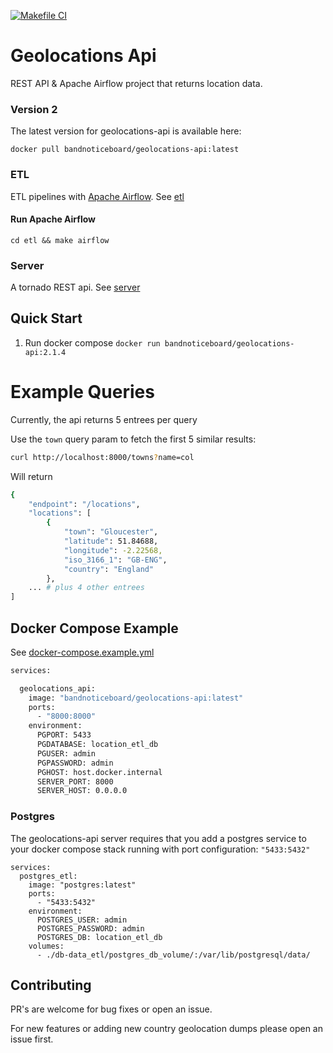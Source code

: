 [![Makefile CI](https://github.com/joegasewicz/geolocations-api/actions/workflows/makefile.yml/badge.svg)](https://github.com/joegasewicz/geolocations-api/actions/workflows/makefile.yml)
# Geolocations Api
REST API & Apache Airflow project that returns location data.

### Version 2
The latest version for geolocations-api is available here:
```
docker pull bandnoticeboard/geolocations-api:latest
```
### ETL
ETL pipelines with [Apache Airflow](https://airflow.apache.org/). See [etl](etl)

#### Run Apache Airflow
`cd etl && make airflow`

### Server
A tornado REST api. See [server](server)

## Quick Start
1. Run docker compose `docker run bandnoticeboard/geolocations-api:2.1.4`

# Example Queries
Currently, the api returns 5 entrees per query

Use the `town` query param to fetch the first 5 similar results:
```bash
curl http://localhost:8000/towns?name=col
```
Will return 
```bash
{
    "endpoint": "/locations",
    "locations": [
        {
            "town": "Gloucester",
            "latitude": 51.84688,
            "longitude": -2.22568,
            "iso_3166_1": "GB-ENG",
            "country": "England"
        },
    ... # plus 4 other entrees
]
```

## Docker Compose Example
See [docker-compose.example.yml](https://github.com/joegasewicz/geolocations-api/docker-compose.example.yml)
```bash
services:

  geolocations_api:
    image: "bandnoticeboard/geolocations-api:latest"
    ports:
      - "8000:8000"
    environment:
      PGPORT: 5433
      PGDATABASE: location_etl_db
      PGUSER: admin
      PGPASSWORD: admin
      PGHOST: host.docker.internal
      SERVER_PORT: 8000
      SERVER_HOST: 0.0.0.0
```

### Postgres
The geolocations-api server requires that you add a postgres service to your docker compose stack
running with port configuration: `"5433:5432"`
```
services:
  postgres_etl:
    image: "postgres:latest"
    ports:
      - "5433:5432"
    environment:
      POSTGRES_USER: admin
      POSTGRES_PASSWORD: admin
      POSTGRES_DB: location_etl_db
    volumes:
      - ./db-data_etl/postgres_db_volume/:/var/lib/postgresql/data/
```


## Contributing
PR's are welcome for bug fixes or open an issue.

For new features or adding new country geolocation dumps please open an issue first.
